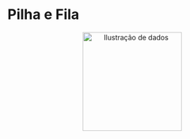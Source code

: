 # Pilha e Fila

<div align="center">
<image src="2942529.jpg" alt="Ilustração de dados" width="200">
</div>
